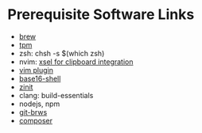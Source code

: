 # Prerequisite Software Links

* [brew](https://brew.sh)
* [tpm](https://github.com/tmux-plugins/tpm#installation)
* zsh: chsh -s $(which zsh)
* nvim: [xsel for clipboard integration](windows.md)
* [vim plugin](https://github.com/junegunn/vim-plug#neovim)
* [base16-shell](https://github.com/chriskempson/base16-shell#installation)
* [zinit](https://github.com/zdharma-continuum/zinit#manual-installation)
* clang: build-essentials
* nodejs, npm
* [git-brws](https://github.com/rhysd/git-brws#with-homebrew)
* [composer](https://github.com/composer/composer#installation--usage)
